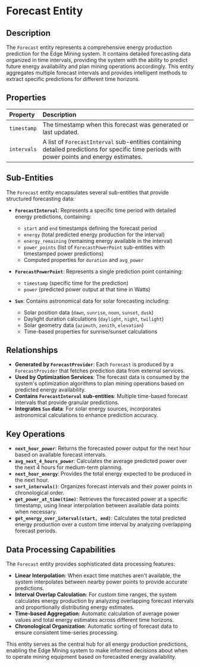 # Forecast Entity

## Description

The `Forecast` entity represents a comprehensive energy production prediction for the Edge Mining system. It contains detailed forecasting data organized in time intervals, providing the system with the ability to predict future energy availability and plan mining operations accordingly. This entity aggregates multiple forecast intervals and provides intelligent methods to extract specific predictions for different time horizons.

## Properties

| Property                | Description                                                                                                                              |
| :---------------------- | :--------------------------------------------------------------------------------------------------------------------------------------- |
| `timestamp`             | The timestamp when this forecast was generated or last updated.                                                                         |
| `intervals`             | A list of `ForecastInterval` sub-entities containing detailed predictions for specific time periods with power points and energy estimates. |

## Sub-Entities

The `Forecast` entity encapsulates several sub-entities that provide structured forecasting data:

*   **`ForecastInterval`**: Represents a specific time period with detailed energy predictions, containing:
    - `start` and `end` timestamps defining the forecast period
    - `energy` (total predicted energy production for the interval)
    - `energy_remaining` (remaining energy available in the interval)
    - `power_points` (list of `ForecastPowerPoint` sub-entities with timestamped power predictions)
    - Computed properties for `duration` and `avg_power`

*   **`ForecastPowerPoint`**: Represents a single prediction point containing:
    - `timestamp` (specific time for the prediction)
    - `power` (predicted power output at that time in Watts)

*   **`Sun`**: Contains astronomical data for solar forecasting including:
    - Solar position data (`dawn`, `sunrise`, `noon`, `sunset`, `dusk`)
    - Daylight duration calculations (`daylight`, `night`, `twilight`)
    - Solar geometry data (`azimuth`, `zenith`, `elevation`)
    - Time-based properties for sunrise/sunset calculations

## Relationships

*   **Generated by `ForecastProvider`**: Each `Forecast` is produced by a `ForecastProvider` that fetches prediction data from external services.
*   **Used by Optimization Services**: The forecast data is consumed by the system's optimization algorithms to plan mining operations based on predicted energy availability.
*   **Contains `ForecastInterval` sub-entities**: Multiple time-based forecast intervals that provide granular predictions.
*   **Integrates `Sun` data**: For solar energy sources, incorporates astronomical calculations to enhance prediction accuracy.

## Key Operations

*   **`next_hour_power`**: Returns the forecasted power output for the next hour based on available forecast intervals.
*   **`avg_next_4_hours_power`**: Calculates the average predicted power over the next 4 hours for medium-term planning.
*   **`next_hour_energy`**: Provides the total energy expected to be produced in the next hour.
*   **`sort_intervals()`**: Organizes forecast intervals and their power points in chronological order.
*   **`get_power_at_time(time)`**: Retrieves the forecasted power at a specific timestamp, using linear interpolation between available data points when necessary.
*   **`get_energy_over_interval(start, end)`**: Calculates the total predicted energy production over a custom time interval by analyzing overlapping forecast periods.

## Data Processing Capabilities

The `Forecast` entity provides sophisticated data processing features:

*   **Linear Interpolation**: When exact time matches aren't available, the system interpolates between nearby power points to provide accurate predictions.
*   **Interval Overlap Calculation**: For custom time ranges, the system calculates energy production by analyzing overlapping forecast intervals and proportionally distributing energy estimates.
*   **Time-based Aggregation**: Automatic calculation of average power values and total energy estimates across different time horizons.
*   **Chronological Organization**: Automatic sorting of forecast data to ensure consistent time-series processing.

This entity serves as the central hub for all energy production predictions, enabling the Edge Mining system to make informed decisions about when to operate mining equipment based on forecasted energy availability.
